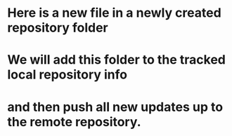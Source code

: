 #  Here is a new file in a newly created repository folder
#  We will add this folder to the tracked local repository info
#  and then push all new updates up to the remote repository.

